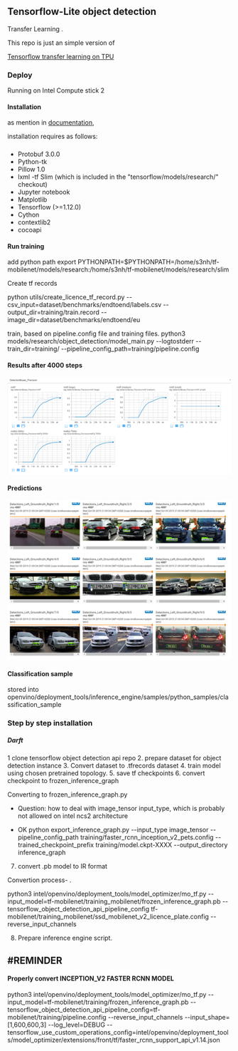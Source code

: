 ## Tensorflow-Lite object detection 
Transfer Learning . 

This repo is just an simple version of 

[Tensorflow transfer learning on TPU](https://medium.com/tensorflow/training-and-serving-a-realtime-mobile-object-detector-in-30-minutes-with-cloud-tpus-b78971cf1193)

### Deploy

Running on Intel Compute stick 2 


#### Installation 

as mention in [documentation](https://github.com/tensorflow/models/blob/master/research/object_detection/g3doc/installation.md), 

installation requires as follows:

###
- Protobuf 3.0.0
- Python-tk
- Pillow 1.0
- lxml
-tf Slim (which is included in the "tensorflow/models/research/" checkout)
- Jupyter notebook
- Matplotlib
- Tensorflow (>=1.12.0)
- Cython
- contextlib2
- cocoapi


#### Run training

add python path
export PYTHONPATH=$PYTHONPATH=/home/s3nh/tf-mobilenet/models/research:/home/s3nh/tf-mobilenet/models/research/slim

Create tf records


python utils/create_licence_tf_record.py --csv_input=dataset/benchmarks/endtoend/labels.csv  --output_dir=training/train.record --image_dir=dataset/benchmarks/endtoend/eu


train, based on pipeline.config file and training files. 
python3 models/research/object_detection/model_main.py  --logtostderr --train_dir=training/ --pipeline_config_path=training/pipeline.config

#### Results after 4000 steps 


![results](./images/detection_boxes_precision.PNG)



#### Predictions 


![results](./images/boxes_.PNG)



#### Classification sample 



stored into openvino/deployment_tools/inference_engine/samples/python_samples/classification_sample 


### Step by step installation 

##### Darft


1  clone tensorflow object detection api repo
2. prepare dataset for 
object detection instance
3. Convert dataset to .tfrecords dataset
4. train model using chosen pretrained topology.
5. save tf checkpoints 
6. convert checkpoint to frozen_inference_graph 

Converting to frozen_inference_graph.py 

- Question: how to deal with image_tensor input_type, 
which is probably not allowed on intel ncs2 architecture


- OK
python export_inference_graph.py --input_type image_tensor --pipeline_config_path training/faster_rcnn_inception_v2_pets.config --trained_checkpoint_prefix training/model.ckpt-XXXX --output_directory inference_graph



7.  convert .pb model to IR format


Convertion process- . 


 python3 intel/openvino/deployment_tools/model_optimizer/mo_tf.py --input_model=tf-mobilenet/training_mobilenet/frozen_inference_graph.pb --tensorflow_object_detection_api_pipeline_config tf-mobilenet/training_mobilenet/ssd_mobilenet_v2_licence_plate.config --reverse_input_channels


8. Prepare inference engine script. 



#REMINDER 
-





#### Properly convert  INCEPTION_V2 FASTER RCNN MODEL 

 python3 intel/openvino/deployment_tools/model_optimizer/mo_tf.py --input_model=tf-mobilenet/training/frozen_inference_graph.pb --tensorflow_object_detection_api_pipeline_config=tf-mobilenet/training/pipeline.config --reverse_input_channels --input_shape=[1,600,600,3] --log_level=DEBUG --tensorflow_use_custom_operations_config=intel/openvino/deployment_tools/model_optimizer/extensions/front/tf/faster_rcnn_support_api_v1.14.json


